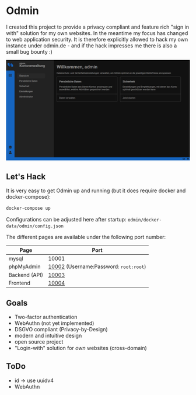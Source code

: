 # Odmin
I created this project to provide a privacy compliant and feature rich "sign in with" solution for my own websites. In the meantime my focus has changed to web application security. It is therefore explicitly allowed to hack my own instance under odmin.de - and if the hack impresses me there is also a small bug bounty :)

![Dashboard](docs/dashboard.png "Dashboard")

## Let's Hack
It is very easy to get Odmin up and running (but it does require docker and docker-compose):

```bash
docker-compose up
```

Configurations can be adjusted here after startup: `odmin/docker-data/odmin/config.json`  

The different pages are available under the following port number:  

| Page | Port |
| ----- | --- |
| mysql | 10001 |
| phpMyAdmin | [10002](http://localhost:10002) (Username:Password: `root:root`)
| Backend (API) | [10003](http://localhost:10003) |
| Frontend | [10004](http://localhost:10004) |  


## Goals

- Two-factor authentication
- WebAuthn (not yet implemented)
- DSGVO compliant (Privacy-by-Design)
- modern and intuitive design
- open source project
- "Login-with" solution for *own* websites (cross-domain)


## ToDo

- id -> use uuidv4
- WebAuthn
